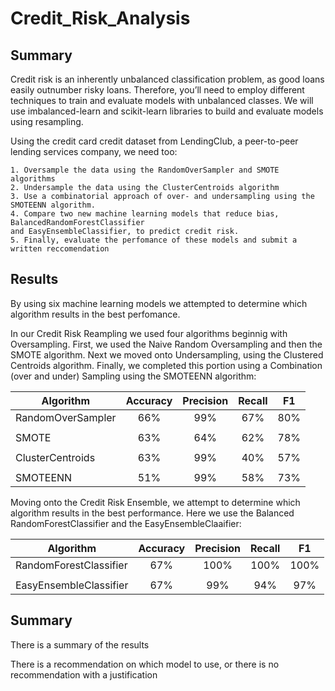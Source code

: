# Credit_Risk_Analysis

## Summary

  Credit risk is an inherently unbalanced classification problem, as good loans easily outnumber risky loans. Therefore, you’ll
  need to employ different techniques to train and evaluate models with unbalanced classes. We will use imbalanced-learn and 
  scikit-learn libraries to build and evaluate models using resampling.

  Using the credit card credit dataset from LendingClub, a peer-to-peer lending services company, we need too:
  
    1. Oversample the data using the RandomOverSampler and SMOTE algorithms
    2. Undersample the data using the ClusterCentroids algorithm
    3. Use a combinatorial approach of over- and undersampling using the SMOTEENN algorithm.
    4. Compare two new machine learning models that reduce bias, BalancedRandomForestClassifier
    and EasyEnsembleClassifier, to predict credit risk.
    5. Finally, evaluate the perfomance of these models and submit a written reccomendation
  
## Results

  By using six machine learning models we attempted to determine which algorithm results in the best perfomance.
  
  In our Credit Risk Reampling we used four algorithms beginnig with Oversampling.  First, we used the Naive Random Oversampling
  and then the SMOTE algorithm.  Next we moved onto Undersampling, using the Clustered Centroids algorithm.  Finally, we completed
  this portion using a Combination (over and under) Sampling using the SMOTEENN algorithm:
  
   | Algorithm         | Accuracy | Precision | Recall |   F1   |
   | ----------------- | :------: | :-------: | :----: | :----: |
   | RandomOverSampler | 66%      | 99%       | 67%    | 80%    |
   |                   |          |           |        |        |
   | SMOTE             | 63%      | 64%       | 62%    | 78%    |
   |                   |          |           |        |        |
   | ClusterCentroids  | 63%      | 99%       | 40%    | 57%    |
   |                   |          |           |        |        |
   | SMOTEENN          | 51%      | 99%       | 58%    | 73%    |
  
  Moving onto the Credit Risk Ensemble, we attempt to determine which algorithm results in the best performance.  Here we use the
  Balanced RandomForestClassifier and the EasyEnsembleClaaifier:
  
   |  Algorithm             | Accuracy | Precision | Recall |   F1   |
   | -----------------------| :------: | :-------: | :----: | :----: |
   | RandomForestClassifier | 67%      | 100%      | 100%   | 100%   |
   |                        |          |           |        |        |
   | EasyEnsembleClassifier | 67%      | 99%       | 94%    | 97%    |

## Summary

  There is a summary of the results
  
  There is a recommendation on which model to use, or there is no recommendation with a justification
